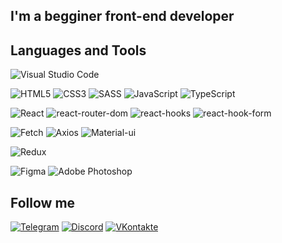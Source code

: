 ## I'm a begginer front-end developer


## Languages and Tools
![Visual Studio Code](https://img.shields.io/badge/Visual%20Studio%20Code-0078d7.svg?style=for-the-badge&logo=visual-studio-code&logoColor=white)

![HTML5](https://img.shields.io/badge/html5-%23E34F26.svg?style=for-the-badge&logo=html5&logoColor=white)
![CSS3](https://img.shields.io/badge/css3-%231572B6.svg?style=for-the-badge&logo=css3&logoColor=white)
![SASS](https://img.shields.io/badge/SASS-hotpink.svg?style=for-the-badge&logo=SASS&logoColor=white)
![JavaScript](https://img.shields.io/badge/javascript-090909?style=for-the-badge&logo=javascript&logoColor=%23F7DF1E)
![TypeScript](https://img.shields.io/badge/typescript-%23007ACC.svg?style=for-the-badge&logo=typescript&logoColor=white)

![React](https://img.shields.io/badge/react-%2320232a.svg?style=for-the-badge&logo=react&logoColor=%2361DAFB)
![react-router-dom](https://img.shields.io/badge/react_router_dom-%2320232a.svg?style=for-the-badge&logo=react&logoColor=%2361DAFB)
![react-hooks](https://img.shields.io/badge/react_hooks-%2320232a.svg?style=for-the-badge&logo=react&logoColor=%2361DAFB)
![react-hook-form](https://img.shields.io/badge/react_hook_form-%2320232a.svg?style=for-the-badge&logo=react&logoColor=%2361DAFB)

![Fetch](https://img.shields.io/badge/Fetch-FEAA2D?style=for-the-badge&logo=XFCE&logoColor=white)
![Axios](https://img.shields.io/badge/Axios-ff0000?style=for-the-badge&logo=Academia&logoColor=white)
![Material-ui](https://img.shields.io/badge/Material_UI-0000cc?style=for-the-badge&logo=MUI&logoColor=white)

![Redux](https://img.shields.io/badge/redux_toolkit-%23523a88.svg?style=for-the-badge&logo=redux&logoColor=white)

![Figma](https://img.shields.io/badge/figma-%23F24E1E.svg?style=for-the-badge&logo=figma&logoColor=white)
![Adobe Photoshop](https://img.shields.io/badge/adobe%20photoshop-%2331A8FF.svg?style=for-the-badge&logo=adobe%20photoshop&logoColor=white)

## Follow me
[![Telegram](https://img.shields.io/badge/Telegram-2CA5E0?style=for-the-badge&logo=telegram&logoColor=white)](https://t.me/Percept10n)
[![Discord](https://img.shields.io/badge/Discord-%237289DA.svg?style=for-the-badge&logo=discord&logoColor=white)](https://discordapp.com/users/362611270051954689/)
[![VKontakte](https://img.shields.io/badge/Vkontakte-%231877F2.svg?style=for-the-badge&logo=vk&logoColor=white)](https://vk.com/c.percepton)


